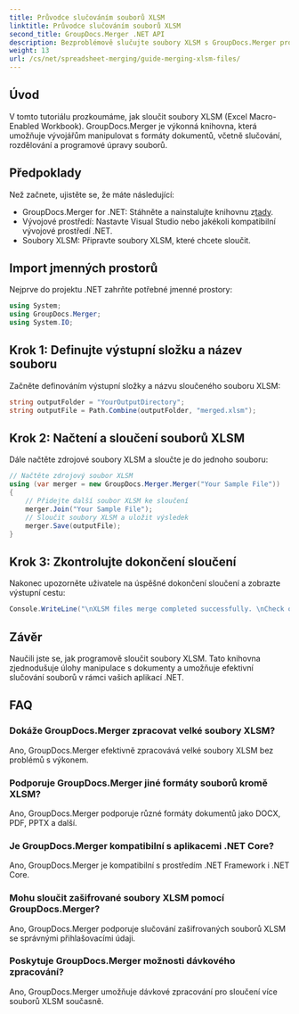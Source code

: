 ```yaml
---
title: Průvodce slučováním souborů XLSM
linktitle: Průvodce slučováním souborů XLSM
second_title: GroupDocs.Merger .NET API
description: Bezproblémově slučujte soubory XLSM s GroupDocs.Merger pro .NET. Efektivně programově kombinujte excelové sešity. Vylepšete své možnosti manipulace s dokumenty.
weight: 13
url: /cs/net/spreadsheet-merging/guide-merging-xlsm-files/
---
```

## Úvod
V tomto tutoriálu prozkoumáme, jak sloučit soubory XLSM (Excel Macro-Enabled Workbook). GroupDocs.Merger je výkonná knihovna, která umožňuje vývojářům manipulovat s formáty dokumentů, včetně slučování, rozdělování a programové úpravy souborů.
## Předpoklady
Než začnete, ujistěte se, že máte následující:
-  GroupDocs.Merger for .NET: Stáhněte a nainstalujte knihovnu z[tady](https://releases.groupdocs.com/merger/net/).
- Vývojové prostředí: Nastavte Visual Studio nebo jakékoli kompatibilní vývojové prostředí .NET.
- Soubory XLSM: Připravte soubory XLSM, které chcete sloučit.

## Import jmenných prostorů
Nejprve do projektu .NET zahrňte potřebné jmenné prostory:
```csharp
using System; 
using GroupDocs.Merger;
using System.IO;
```
## Krok 1: Definujte výstupní složku a název souboru
Začněte definováním výstupní složky a názvu sloučeného souboru XLSM:
```csharp
string outputFolder = "YourOutputDirectory";
string outputFile = Path.Combine(outputFolder, "merged.xlsm");
```
## Krok 2: Načtení a sloučení souborů XLSM
Dále načtěte zdrojové soubory XLSM a sloučte je do jednoho souboru:
```csharp
// Načtěte zdrojový soubor XLSM
using (var merger = new GroupDocs.Merger.Merger("Your Sample File"))
{
    // Přidejte další soubor XLSM ke sloučení
    merger.Join("Your Sample File");
    // Sloučit soubory XLSM a uložit výsledek
    merger.Save(outputFile);
}
```
## Krok 3: Zkontrolujte dokončení sloučení
Nakonec upozorněte uživatele na úspěšné dokončení sloučení a zobrazte výstupní cestu:
```csharp
Console.WriteLine("\nXLSM files merge completed successfully. \nCheck output in {0}", outputFolder);
```

## Závěr
Naučili jste se, jak programově sloučit soubory XLSM. Tato knihovna zjednodušuje úlohy manipulace s dokumenty a umožňuje efektivní slučování souborů v rámci vašich aplikací .NET.

## FAQ
### Dokáže GroupDocs.Merger zpracovat velké soubory XLSM?
Ano, GroupDocs.Merger efektivně zpracovává velké soubory XLSM bez problémů s výkonem.
### Podporuje GroupDocs.Merger jiné formáty souborů kromě XLSM?
Ano, GroupDocs.Merger podporuje různé formáty dokumentů jako DOCX, PDF, PPTX a další.
### Je GroupDocs.Merger kompatibilní s aplikacemi .NET Core?
Ano, GroupDocs.Merger je kompatibilní s prostředím .NET Framework i .NET Core.
### Mohu sloučit zašifrované soubory XLSM pomocí GroupDocs.Merger?
Ano, GroupDocs.Merger podporuje slučování zašifrovaných souborů XLSM se správnými přihlašovacími údaji.
### Poskytuje GroupDocs.Merger možnosti dávkového zpracování?
Ano, GroupDocs.Merger umožňuje dávkové zpracování pro sloučení více souborů XLSM současně.